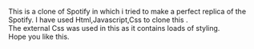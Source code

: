 This is a clone of Spotify in which i tried to make a perfect replica of the Spotify.
<be>I have used Html,Javascript,Css  to clone this .
<br>The external Css  was used in this as it contains loads of styling.
<br>Hope you like this.
